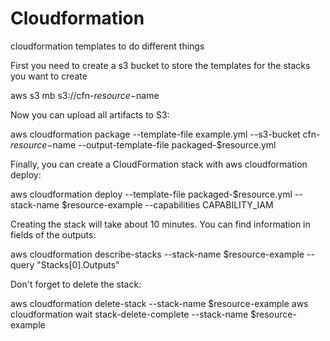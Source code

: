 # Cloudformation
cloudformation templates to do different things

First you need to create a s3 bucket to store the templates for the stacks you want to create

aws s3 mb s3://cfn-$resource-$name

Now you can upload all artifacts to S3:

aws cloudformation package --template-file example.yml --s3-bucket cfn-$resource-$name --output-template-file packaged-$resource.yml

Finally, you can create a CloudFormation stack with aws cloudformation deploy:

aws cloudformation deploy --template-file packaged-$resource.yml --stack-name $resource-example --capabilities CAPABILITY_IAM

Creating the stack will take about 10 minutes. You can find information in fields of the outputs:

aws cloudformation describe-stacks --stack-name $resource-example --query "Stacks[0].Outputs"


Don't forget to delete the stack:

aws cloudformation delete-stack --stack-name $resource-example
aws cloudformation wait stack-delete-complete --stack-name $resource-example


